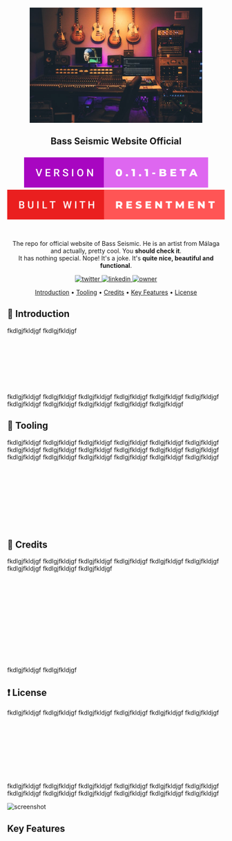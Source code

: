 <h2 align="center">
  <br>
  <img src="https://github.com/ivanmirandastavenuiter/bazz-seismic-website-project/blob/master/src/assets/imgs/bass-seismic-readme.jpg" alt="Bass Seismic" width="400">
  <br>
  <br>
  Bass Seismic Website Official
  <br>
  <br>
    <img src="https://github.com/ivanmirandastavenuiter/bazz-seismic-website-project/blob/master/docs/version.svg">
    <img src="https://github.com/ivanmirandastavenuiter/bazz-seismic-website-project/blob/master/docs/resentment.svg">
  <br>
  <br>
</h2>

<p align="center">
  The repo for official website of Bass Seismic. He is an artist from Málaga and actually, pretty cool. You <b>should check it</b>.
  <br>
  It has nothing special. Nope! It's a joke. It's <b>quite nice, beautiful and functional</b>.
</p>

<p align="center">
  
  <a href="https://twitter.com/im_stavenuiter" target="_blank">
    <img alt="twitter" src="https://img.shields.io/badge/twitter-%23ABA8B2?style=for-the-badge&logo=twitter" />
  </a>

  <a href="https://www.linkedin.com/in/iv%C3%A1n-miranda-stavenuiter-b40412b7/" target="_blank">
    <img alt="linkedin" src="https://img.shields.io/badge/LINKEDIN-%23949396?style=for-the-badge&logo=linkedin" />
  </a>

  <a href="" target="_blank">
    <img alt="owner" src="https://img.shields.io/badge/MKNA-%23C3C3C3?style=for-the-badge" />
  </a>

</p>

<p align="center">
  <a href="#introduction">Introduction</a> •
  <a href="#tooling">Tooling</a> •
  <a href="#credits">Credits</a> •
  <a href="#key-features">Key Features</a> •
  <a href="#license">License</a>
</p>

## 📰 Introduction

fkdlgjfkldjgf
fkdlgjfkldjgf
<br>
<br>
<br>
<br>
<br>
<br>
<br>
<br>
<br>
fkdlgjfkldjgf
fkdlgjfkldjgf
fkdlgjfkldjgf
fkdlgjfkldjgf
fkdlgjfkldjgf
fkdlgjfkldjgf
fkdlgjfkldjgf
fkdlgjfkldjgf
fkdlgjfkldjgf
fkdlgjfkldjgf
fkdlgjfkldjgf

## 🔧 Tooling

fkdlgjfkldjgf
fkdlgjfkldjgf
fkdlgjfkldjgf
fkdlgjfkldjgf
fkdlgjfkldjgf
fkdlgjfkldjgf
fkdlgjfkldjgf
fkdlgjfkldjgf
fkdlgjfkldjgf
fkdlgjfkldjgf
fkdlgjfkldjgf
fkdlgjfkldjgf
fkdlgjfkldjgf
fkdlgjfkldjgf
fkdlgjfkldjgf
fkdlgjfkldjgf
fkdlgjfkldjgf
fkdlgjfkldjgf
<br>
<br>
<br>
<br>
<br>
<br>
<br>
<br>
<br>
<br>
## 👷 Credits

fkdlgjfkldjgf
fkdlgjfkldjgf
fkdlgjfkldjgf
fkdlgjfkldjgf
fkdlgjfkldjgf
fkdlgjfkldjgf
fkdlgjfkldjgf
fkdlgjfkldjgf
fkdlgjfkldjgf<br>
<br>
<br>
<br>
<br>
<br>
<br>
<br>
<br>
<br>
<br>
<br>
<br>

fkdlgjfkldjgf
fkdlgjfkldjgf

## ❗ License

fkdlgjfkldjgf
fkdlgjfkldjgf
fkdlgjfkldjgf
fkdlgjfkldjgf
fkdlgjfkldjgf
fkdlgjfkldjgf
<br>
<br>
<br>
<br>
<br>
<br>
<br>
<br>
<br>
<br>
fkdlgjfkldjgf
fkdlgjfkldjgf
fkdlgjfkldjgf
fkdlgjfkldjgf
fkdlgjfkldjgf
fkdlgjfkldjgf
fkdlgjfkldjgf
fkdlgjfkldjgf
fkdlgjfkldjgf
fkdlgjfkldjgf
fkdlgjfkldjgf
fkdlgjfkldjgf

![screenshot](https://raw.githubusercontent.com/amitmerchant1990/electron-markdownify/master/app/img/markdownify.gif)

## Key Features

